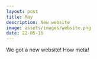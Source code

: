 ```yaml
---
layout: post
title: May
description: New website
image: assets/images/website.png
date: 22-05-16
---
```


We got a new website! How meta!
